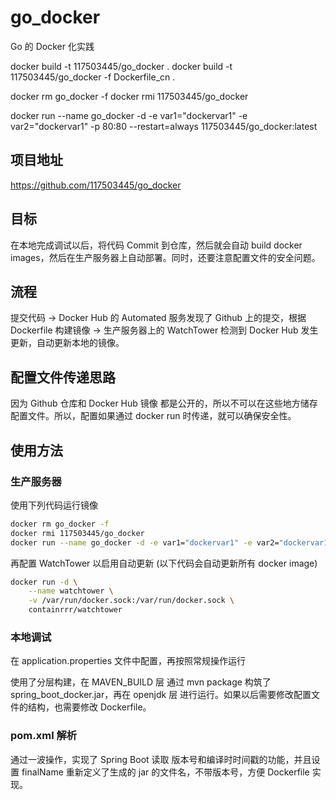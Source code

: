 # go_docker

Go 的 Docker 化实践

docker build -t 117503445/go_docker .
docker build -t 117503445/go_docker -f Dockerfile_cn .

docker rm go_docker -f
docker rmi 117503445/go_docker

docker run --name go_docker -d -e var1="dockervar1" -e var2="dockervar1" -p 80:80 --restart=always 117503445/go_docker:latest

## 项目地址

<https://github.com/117503445/go_docker>

## 目标

在本地完成调试以后，将代码 Commit 到仓库，然后就会自动 build docker images，然后在生产服务器上自动部署。同时，还要注意配置文件的安全问题。

## 流程

提交代码 -> Docker Hub 的 Automated 服务发现了 Github 上的提交，根据 Dockerfile 构建镜像 -> 生产服务器上的 WatchTower 检测到 Docker Hub 发生更新，自动更新本地的镜像。

## 配置文件传递思路

因为 Github 仓库和 Docker Hub 镜像 都是公开的，所以不可以在这些地方储存配置文件。所以，配置如果通过 docker run 时传递，就可以确保安全性。

## 使用方法

### 生产服务器

使用下列代码运行镜像

```sh
docker rm go_docker -f
docker rmi 117503445/go_docker
docker run --name go_docker -d -e var1="dockervar1" -e var2="dockervar1" -p 80:80 --restart=always 117503445/go_docker:latest
```

再配置 WatchTower 以启用自动更新 (以下代码会自动更新所有 docker image)

```sh
docker run -d \
    --name watchtower \
    -v /var/run/docker.sock:/var/run/docker.sock \
    containrrr/watchtower
```

### 本地调试

在 application.properties 文件中配置，再按照常规操作运行

使用了分层构建，在 MAVEN_BUILD 层 通过 mvn package 构筑了 spring_boot_docker.jar，再在 openjdk 层 进行运行。如果以后需要修改配置文件的结构，也需要修改 Dockerfile。

### pom.xml 解析

通过一波操作，实现了 Spring Boot 读取 版本号和编译时时间戳的功能，并且设置 finalName 重新定义了生成的 jar 的文件名，不带版本号，方便 Dockerfile 实现。
